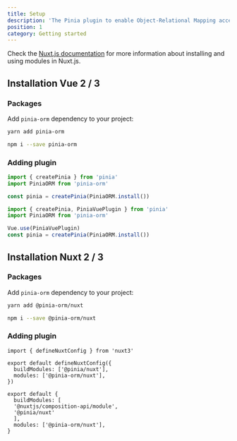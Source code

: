 ```yaml
---
title: Setup
description: 'The Pinia plugin to enable Object-Relational Mapping access to the Pinia Store.'
position: 1
category: Getting started
---
```


Check the [Nuxt.js documentation](https://nuxtjs.org/api/configuration-modules#the-modules-property) for more information about installing and using modules in Nuxt.js.

## Installation Vue 2 / 3

### Packages

Add `pinia-orm` dependency to your project:

<code-group>
  <code-block label="Yarn" active>

  ```bash
  yarn add pinia-orm
  ```

  </code-block>
  <code-block label="NPM">

  ```bash
  npm i --save pinia-orm
  ```

  </code-block>
</code-group>

### Adding plugin

<code-group>
  <code-block label="Vue3" active>

  ```js
  import { createPinia } from 'pinia'
  import PiniaORM from 'pinia-orm'
  
  const pinia = createPinia(PiniaORM.install())
  ```

  </code-block>
  <code-block label="Vue2">

  ```js
  import { createPinia, PiniaVuePlugin } from 'pinia'
  import PiniaORM from 'pinia-orm'

  Vue.use(PiniaVuePlugin)
  const pinia = createPinia(PiniaORM.install())
  ```

  </code-block>
</code-group>

## Installation Nuxt 2 / 3

### Packages

Add `pinia-orm` dependency to your project:

<code-group>
  <code-block label="Yarn" active>

  ```bash
  yarn add @pinia-orm/nuxt
  ```

  </code-block>
  <code-block label="NPM">

  ```bash
  npm i --save @pinia-orm/nuxt
  ```

  </code-block>
</code-group>

### Adding plugin

<code-group>
  <code-block label="Nuxt3" active>

  ```ts{}[nuxt.config.ts]
  import { defineNuxtConfig } from 'nuxt3'
  
  export default defineNuxtConfig({
    buildModules: ['@pinia/nuxt'],
    modules: ['@pinia-orm/nuxt'],
  })
  ```

  </code-block>
  <code-block label="Nuxt2">

  ```js{}[nuxt.config.js]  
  export default {
    buildModules: [
    '@nuxtjs/composition-api/module',
    '@pinia/nuxt'
    ],
    modules: ['@pinia-orm/nuxt'],
  }
  ```

  </code-block>
</code-group>
